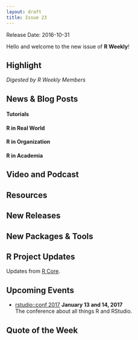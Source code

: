 ```yaml
---
layout: draft
title: Issue 23
---
```


Release Date: 2016-10-31

Hello and welcome to the new issue of **R Weekly**!

## Highlight

*Digested by R Weekly Members*


## News & Blog Posts

#### Tutorials



#### R in Real World




#### R in Organization



#### R in Academia



## Video and Podcast




## Resources





## New Releases




## New Packages & Tools



## R Project Updates

Updates from [R Core](http://developer.r-project.org/blosxom.cgi/R-devel/NEWS).



## Upcoming Events

+ [rstudio::conf 2017](https://www.rstudio.com/conference/)  **January 13 and 14, 2017** <br>
The conference about all things R and RStudio.<br /> 


## Quote of the Week


